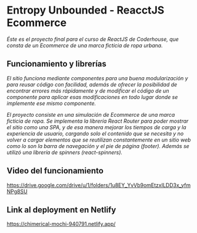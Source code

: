 # Entropy Unbounded - ReacctJS Ecommerce

_Éste es el proyecto final para el curso de ReactJS de Coderhouse, que consta de un Ecommerce de una marca ficticia de ropa urbana._

## Funcionamiento y librerías

_El sitio funciona mediante componentes para una buena modularización y para reusar código con facilidad, además de ofrecer la posibilidad de encontrar errores más rápidamente y de modificar el código de un componente para aplicar esas modificaciones en todo lugar donde se implemente ese mismo componente._

_El proyecto consiste en una simulación de Ecommerce de una marca ficticia de ropa. Se implementa la librería React Router para poder mostrar el sitio como una SPA, y de esa manera mejorar los tiempos de carga y la experiencia de usuario, cargando solo el contenido que se necesita y no volver a cargar elementos que se reutilizan constantemente en un sitio web como lo son la barra de navegación y el pie de página (footer). Además se utilizó una librería de spinners (react-spinners)._

## Video del funcionamiento

https://drive.google.com/drive/u/1/folders/1u8EY_YvVb9omEtzxILDD3x_yfmNPg8SU

## Link al deployment en Netlify

https://chimerical-mochi-940791.netlify.app/